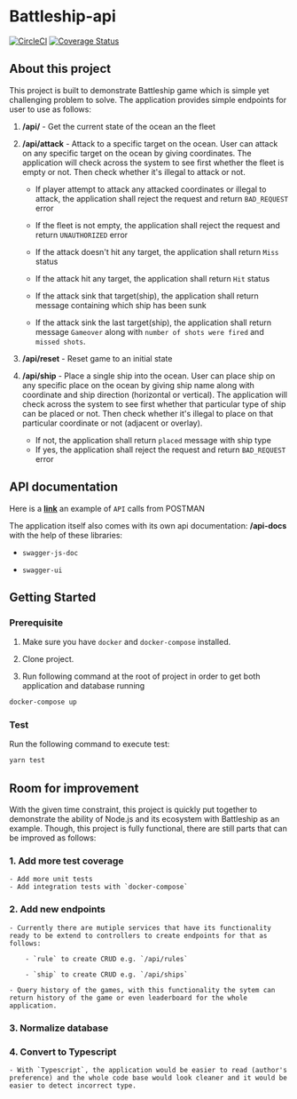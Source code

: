 # Battleship-api

[![CircleCI](https://circleci.com/gh/thestrayed/battleship-api.svg?style=svg)](https://circleci.com/gh/thestrayed/battleship-api)
[![Coverage Status](https://coveralls.io/repos/github/thestrayed/battleship-api/badge.svg?branch=master)](https://coveralls.io/github/thestrayed/battleship-api?branch=master)

## About this project

This project is built to demonstrate Battleship game which is simple yet challenging problem to solve. The application provides simple endpoints for user to use as follows:

1. **/api/** - Get the current state of the ocean an the fleet

1. **/api/attack** - Attack to a specific target on the ocean. User can attack on any specific target on the ocean by giving coordinates. The application will check across the system to see first whether the fleet is empty or not. Then check whether it's illegal to attack or not.
    - If player attempt to attack any attacked coordinates or illegal to attack, the application shall reject the request and return `BAD_REQUEST` error
    - If the fleet is not empty, the application shall reject the request and return `UNAUTHORIZED` error

    - If the attack doesn't hit any target, the application shall return `Miss` status
    - If the attack hit any target, the application shall return `Hit` status
    - If the attack sink that target(ship), the application shall return message containing which ship has been sunk
    - If the attack sink the last target(ship), the application shall return message `Gameover` along with `number of shots were fired` and `missed shots`.

1. **/api/reset** - Reset game to an initial state

1. **/api/ship** - Place a single ship into the ocean. User can place ship on any specific place on the ocean by giving ship name along with coordinate and ship direction (horizontal or vertical). The application will check across the system to see first whether that particular type of ship can be placed or not. Then check whether it's illegal to place on that particular coordinate or not (adjacent or overlay).
    - If not, the application shall return `placed` message with ship type
    - If yes, the application shall reject the request and return `BAD_REQUEST` error

## API documentation

Here is a __[link](https://documenter.getpostman.com/view/4100480/S1M3w655?version=latest)__ an example of `API` calls from POSTMAN

The application itself also comes with its own api documentation: **/api-docs** with the help of these libraries:

- `swagger-js-doc`

- `swagger-ui`

## Getting Started

### Prerequisite

1. Make sure you have `docker` and `docker-compose` installed.

2. Clone project.

3. Run following command at the root of project in order to get both application and database running

```bash
docker-compose up
```

### Test

Run the following command to execute test:

```bash
yarn test
```

## Room for improvement

With the given time constraint, this project is quickly put together to demonstrate the ability of Node.js and its ecosystem with Battleship as an example. Though, this project is fully functional, there are still parts that can be improved as follows:

### 1. Add more test coverage

    - Add more unit tests
    - Add integration tests with `docker-compose`

### 2. Add new endpoints

    - Currently there are mutiple services that have its functionality ready to be extend to controllers to create endpoints for that as follows:

        - `rule` to create CRUD e.g. `/api/rules`

        - `ship` to create CRUD e.g. `/api/ships`

    - Query history of the games, with this functionality the sytem can return history of the game or even leaderboard for the whole application.

### 3. Normalize database

### 4. Convert to Typescript

    - With `Typescript`, the application would be easier to read (author's preference) and the whole code base would look cleaner and it would be easier to detect incorrect type.
